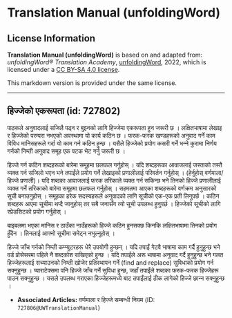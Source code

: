 # Translation Manual (unfoldingWord)

## License Information

**Translation Manual (unfoldingWord)** is based on and adapted from: _unfoldingWord® Translation Academy_, [unfoldingWord](https://unfoldingword.org/utw), 2022, which is licensed under a [CC BY-SA 4.0 license](https://creativecommons.org/licenses/by-sa/4.0/legalcode.en).

This markdown version is provided under the same license.



--------------------------------

## हिज्‍जेको एकरूपता (id: 727802)

पाठकले अनुवादलाई सजिलै पढ्न र बुझ्‍नको लागि हिज्जेमा एकरूपता हुन जरूरी छ । लक्षितभाषामा लेखाइ र हिज्जेको परम्परा नभएको अवस्थामा यो कार्य कठिन छ । फरक\-फरक खण्डहरूको अनुवाद गर्ने काम विविध मानिसहरूले गर्दा यो काम गर्न कठिन हुन्छ । यसैले हिज्जेको प्रयोग कसरी गर्ने भन्‍ने कुरामा निर्णय गर्नको निम्ती अनुवाद समूह एक पटक भेट गर्नु जरूरी छ ।

हिज्जे गर्न कठिन शब्दहरूको बारेमा समूहमा छलफल गर्नुहोस् । यदि शब्दहरूका आवाजलाई जस्ताको तस्तै व्यक्त गर्न सजिलो भएन भने तपाईंले प्रयोग गर्ने लेखाइको प्रणालीलाई परिवर्तन गर्नुहोस् । (हेर्नुहोस् वर्णमाला/हिज्जे प्रणाली)। यदि शब्दका आवाजलाई फरक तरिकाले व्यक्त गर्न सकिन्छ भने तिनको हिज्जे प्रणालीलाई व्यक्त गर्ने तरिकाको बारेमा समूहमा छलफल गर्नुहोस् । सहमतमा आएका शब्दहरूको वर्णक्रम अनुसारको सूची बनाउनुहोस् । समूहका हरेक सदस्यहरूले अनुवादको लागि सूचीको एक\-एक प्रती लिनुपर्छ । कठिन शब्दहरू आएमा सूचीमा थप्दै जानुहोस् तर सबै जनासँग त्यो सूची उपलब्ध हुनुपर्छ । हिज्जेको सूचीको लागि स्प्रेडसिटको प्रयोग गर्नुहोस् ।

बाइबलमा भएका मानिस र ठाउँका नाउँहरूको हिज्जे कठिन हुनसक्छ किनकि लक्षितभाषामा तिनको प्रयोग हुँदैन । तिनलाई आफ्नो सूचीमा समेट्न नभुल्नुहोस् ।

हिज्जे जाँच गर्नको निम्ती कम्प्युटरहरू धेरै उपयोगी हुन्छन् । यदि तपाईं गेटवै भाषामा काम गर्दै हुनुहुन्छ भने वर्ड प्रोसेसरमा पहिले नै शब्दकोश राखिएको हुन्छ । यदि तपाईंले अरू भाषामा अनुवाद गर्दै हुनुहुन्छ भने गलत हिज्जेहरूलाई सच्याउनको निम्ती खोजेर प्रतिस्थापन गर्ने (find and replace) सुविधाको प्रयोग गर्न सक्नुहुन्छ । प्याराटेक्समा पनि हिज्जे जाँच गर्ने सुविधा हुन्छ, जहाँ तपाईंले शब्दका फरक\-फरक हिज्जेहरू पाउन सक्‍नुहुन्छ । यसले उपलब्ध गराएका हिज्जेहरूमध्ये बाट तपाईंलाई ठीक लागेको हिज्जे छान्‍न सक्नुहुन्छ ।

* **Associated Articles:** वर्णमाला र हिज्जे सम्बन्धी नियम (ID: `727806@UWTranslationManual`)

